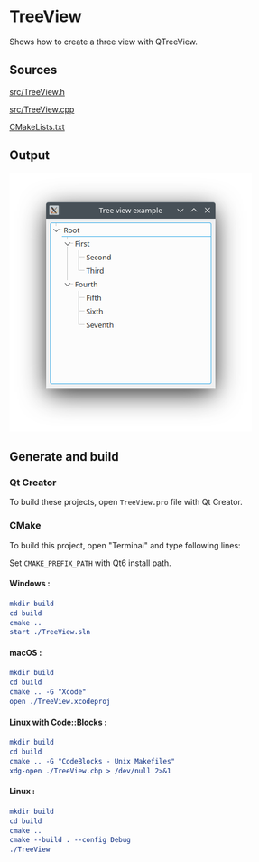 # TreeView

Shows how to create a three view with QTreeView.

## Sources

[src/TreeView.h](src/TreeView.h)

[src/TreeView.cpp](src/TreeView.cpp)

[CMakeLists.txt](CMakeLists.txt)

## Output

![Screenshot](../../../docs/Pictures/TreeView.png)

## Generate and build

### Qt Creator

To build these projects, open `TreeView.pro` file with Qt Creator.

### CMake

To build this project, open "Terminal" and type following lines:

Set `CMAKE_PREFIX_PATH` with Qt6 install path.

#### Windows :

``` cmake
mkdir build
cd build
cmake ..
start ./TreeView.sln
```

#### macOS :

``` cmake
mkdir build
cd build
cmake .. -G "Xcode"
open ./TreeView.xcodeproj
```

#### Linux with Code::Blocks :

``` cmake
mkdir build
cd build
cmake .. -G "CodeBlocks - Unix Makefiles"
xdg-open ./TreeView.cbp > /dev/null 2>&1
```

#### Linux :

``` cmake
mkdir build
cd build
cmake .. 
cmake --build . --config Debug
./TreeView
```
